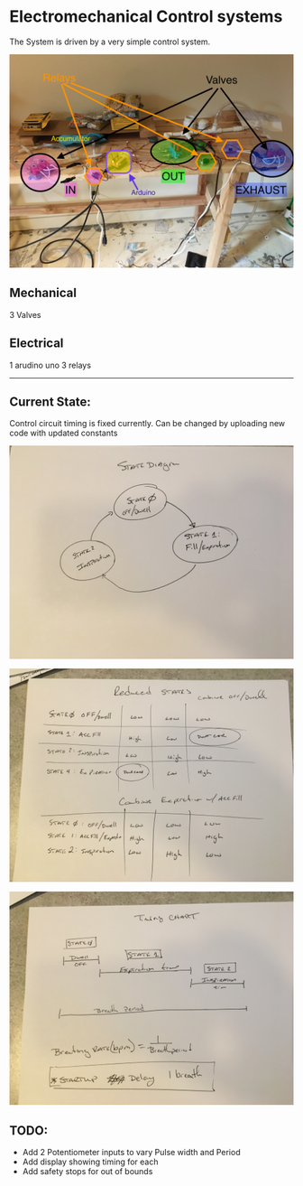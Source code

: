 # **Electromechanical Control systems**

The System is driven by a very simple control system.

![As Built](AsBuilt.jpg)

## Mechanical
3 Valves

## Electrical
1 arudino uno
3 relays

---------------

## Current State:
Control circuit timing is fixed currently. Can be changed by uploading new code with updated constants

![State Diagram](StateDiagram.jpg)

![State Variable Chart](Refined_page2.jpg)

![Timing Chart](TimingChart.jpg)

## TODO:

* Add 2 Potentiometer inputs to vary Pulse width and Period
* Add display showing timing for each
* Add safety stops for out of bounds
